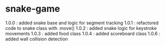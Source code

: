# snake-game
1.0.0 : added snake base and logic for segment tracking
1.0.1 : refactored code to snake class with .move()
1.0.2 : added snake logic for keystroke movements
1.0.3 : added food class
1.0.4 : added scoreboard class
1.0.6 : added wall collision detection
